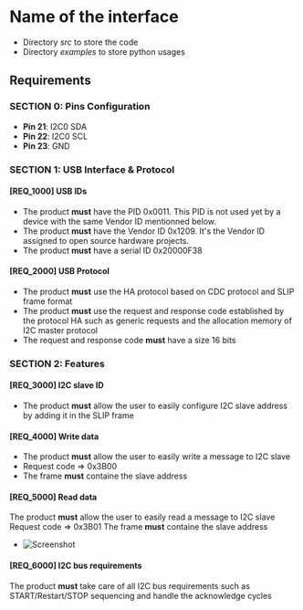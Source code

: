 # Name of the interface

- Directory *src* to store the code
- Directory *examples* to store python usages

## Requirements

### SECTION 0: Pins Configuration

- **Pin 21**: I2C0 SDA
- **Pin 22**: I2C0 SCL
- **Pin 23**: GND

### SECTION 1: USB Interface & Protocol

#### [REQ_1000] USB IDs

- The product **must** have the PID 0x0011. This PID is not used yet by a device with the same Vendor ID mentionned below.
- The product **must** have the Vendor ID 0x1209. It's the Vendor ID assigned to open source hardware projects.
- The product **must** have a serial ID 0x20000F38


#### [REQ_2000] USB Protocol

- The product **must** use the HA protocol based on CDC protocol and SLIP frame format
- The product **must** use the request and response code established by the protocol HA such as generic requests and the allocation memory of I2C master protocol
- The request and response code **must** have a size 16 bits

### SECTION 2: Features

#### [REQ_3000] I2C slave ID

- The product **must** allow the user to easily configure I2C slave address by adding it in the SLIP frame

#### [REQ_4000] Write data

- The product **must** allow the user to easily write a message to I2C slave
- Request code => 0x3B00
- The frame **must** containe the slave address

#### [REQ_5000] Read data

The product **must** allow the user to easily read a message to I2C slave
Request code => 0x3B01
The frame **must** containe the slave address

- ![Screenshot](C:\Users\UF825MBO\Downloads\frame.png)

#### [REQ_6000] I2C bus requirements

The product **must** take care of all I2C bus requirements such as START/Restart/STOP sequencing and handle the acknowledge cycles

